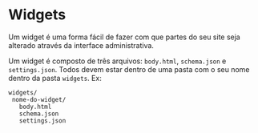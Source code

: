 # Widgets

Um widget é uma forma fácil de fazer com que partes do seu site seja alterado através da interface administrativa.

Um widget é composto de três arquivos: `body.html`, `schema.json` e `settings.json`. Todos devem estar dentro de uma pasta com o seu nome dentro da pasta `widgets`. Ex:

```
widgets/
 nome-do-widget/
   body.html
   schema.json
   settings.json
```
